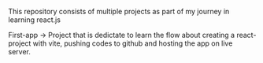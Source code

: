 This repository consists of multiple projects as part of my journey in learning react.js

First-app -> Project that is dedictate to learn the flow about creating a react-project with vite, pushing codes to github and hosting the app on live server.
